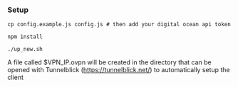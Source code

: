### Setup

```
cp config.example.js config.js # then add your digital ocean api token

npm install

./up_new.sh

```

A file called $VPN_IP.ovpn will be created in the directory that can be opened with Tunnelblick (https://tunnelblick.net/) to automatically setup the client

